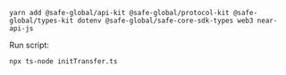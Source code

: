 ```
yarn add @safe-global/api-kit @safe-global/protocol-kit @safe-global/types-kit dotenv @safe-global/safe-core-sdk-types web3 near-api-js
```


Run script:
```
npx ts-node initTransfer.ts
```
